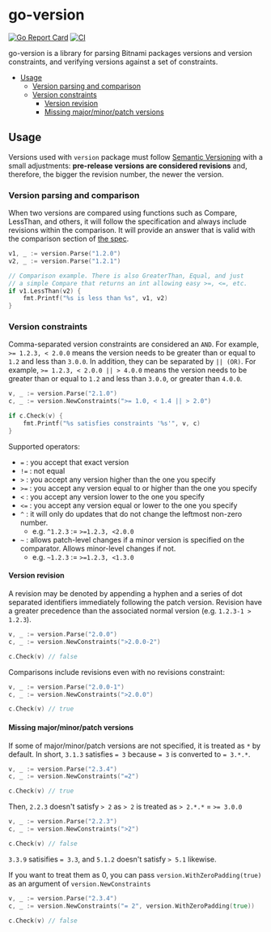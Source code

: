 # go-version

[![Go Report Card](https://goreportcard.com/badge/github.com/bitnami/go-version)](https://goreportcard.com/report/github.com/bitnami/go-version)
[![CI](https://github.com/bitnami/gonit/actions/workflows/go.yml/badge.svg)](https://github.com/bitnami/gonit/actions/workflows/go.yml)

go-version is a library for parsing Bitnami packages versions and version constraints, and verifying versions against a set of constraints.

<!-- START doctoc generated TOC please keep comment here to allow auto update -->
<!-- DON'T EDIT THIS SECTION, INSTEAD RE-RUN doctoc TO UPDATE -->

- [Usage](#usage)
  - [Version parsing and comparison](#version-parsing-and-comparison)
  - [Version constraints](#version-constraints)
    - [Version revision](#version-revision)
    - [Missing major/minor/patch versions](#missing-majorminorpatch-versions)

<!-- END doctoc generated TOC please keep comment here to allow auto update -->

## Usage

Versions used with `version` package must follow [Semantic Versioning](https://semver.org/) with a small adjustments: **pre-release versions are considered revisions** and, therefore, the bigger the revision number, the newer the version.

### Version parsing and comparison

When two versions are compared using functions such as Compare, LessThan, and others, it will follow the specification and always include revisions within the comparison.
It will provide an answer that is valid with the comparison section of [the spec](https://semver.org/#spec-item-11).

```go
v1, _ := version.Parse("1.2.0")
v2, _ := version.Parse("1.2.1")

// Comparison example. There is also GreaterThan, Equal, and just
// a simple Compare that returns an int allowing easy >=, <=, etc.
if v1.LessThan(v2) {
    fmt.Printf("%s is less than %s", v1, v2)
}
```

### Version constraints

Comma-separated version constraints are considered an `AND`. For example, `>= 1.2.3, < 2.0.0` means the version needs to be greater than or equal to `1.2` and less than `3.0.0`.
In addition, they can be separated by `|| (OR)`. For example, `>= 1.2.3, < 2.0.0 || > 4.0.0` means the version needs to be greater than or equal to `1.2` and less than `3.0.0`, or greater than `4.0.0`.

```go
v, _ := version.Parse("2.1.0")
c, _ := version.NewConstraints(">= 1.0, < 1.4 || > 2.0")

if c.Check(v) {
    fmt.Printf("%s satisfies constraints '%s'", v, c)
}
```

Supported operators:

- `=` : you accept that exact version
- `!=` : not equal
- `>` : you accept any version higher than the one you specify
- `>=` : you accept any version equal to or higher than the one you specify
- `<` : you accept any version lower to the one you specify
- `<=` : you accept any version equal or lower to the one you specify
- `^` : it will only do updates that do not change the leftmost non-zero number.
  - e.g. `^1.2.3` := `>=1.2.3, <2.0.0`
- `~` : allows patch-level changes if a minor version is specified on the comparator. Allows minor-level changes if not.
  - e.g. `~1.2.3` := `>=1.2.3, <1.3.0`

#### Version revision

A revision may be denoted by appending a hyphen and a series of dot separated identifiers immediately following the patch version. Revision have a greater precedence than the associated normal version (e.g. `1.2.3-1 > 1.2.3`).

```go
v, _ := version.Parse("2.0.0")
c, _ := version.NewConstraints(">2.0.0-2")

c.Check(v) // false
```

Comparisons include revisions even with no revisions constraint:

```go
v, _ := version.Parse("2.0.0-1")
c, _ := version.NewConstraints(">2.0.0")

c.Check(v) // true
```

#### Missing major/minor/patch versions

If some of major/minor/patch versions are not specified, it is treated as `*` by default. In short, `3.1.3` satisfies `= 3` because `= 3` is converted to `= 3.*.*`.

```go
v, _ := version.Parse("2.3.4")
c, _ := version.NewConstraints("=2")

c.Check(v) // true
```

Then, `2.2.3` doesn't satisfy `> 2` as `> 2` is treated as `> 2.*.*` = `>= 3.0.0`

```go
v, _ := version.Parse("2.2.3")
c, _ := version.NewConstraints(">2")

c.Check(v) // false
```

`3.3.9` satisifies `= 3.3`, and `5.1.2` doesn't satisfy `> 5.1` likewise.

If you want to treat them as 0, you can pass `version.WithZeroPadding(true)` as an argument of `version.NewConstraints`

```go
v, _ := version.Parse("2.3.4")
c, _ := version.NewConstraints("= 2", version.WithZeroPadding(true))

c.Check(v) // false
```
